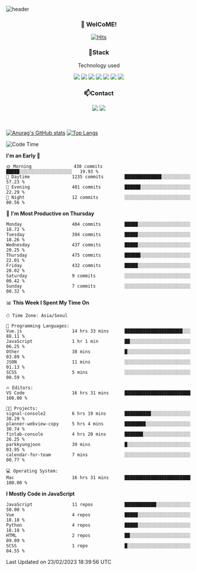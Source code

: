 ![header](https://capsule-render.vercel.app/api?type=waving&color=gradient&height=200&text=Kyungjoon&fontAlign=70&fontAlignY=40&animation=twinkling)

<h3 align="center">👋 WelCoME!</h3>

<div align=center>
  
[![Hits](https://hits.seeyoufarm.com/api/count/incr/badge.svg?url=https%3A%2F%2Fgithub.com%2Fuvula6921&count_bg=%2322BAC9&title_bg=%23827F7F&icon=iconify.svg&icon_color=%2325A27F&title=visits&edge_flat=false)](https://hits.seeyoufarm.com)
  
</div>
<h3 align="center">📌Stack</h3>
<p align="center">Technology used</p>
<div align="center"><img src="https://img.shields.io/badge/HTML5-E34F26?style=flat-square&logo=HTML5&logoColor=white"></img> <img src="https://img.shields.io/badge/CSS3-0A84FF?style=flat-square&logo=CSS3&logoColor=white"></img> <img src="https://img.shields.io/badge/JavaScript-FFCD11?style=flat-square&logo=JavaScript&logoColor=white"></img> <img src="https://img.shields.io/badge/React-00BCF6?style=flat-square&logo=React&logoColor=white"></img> <img src="https://img.shields.io/badge/jQuery-3655FF?style=flat-square&logo=jQuery&logoColor=white"></img> <img src="https://img.shields.io/badge/Ruby-E0115F?style=flat-square&logo=Ruby&logoColor=white"></img> <img src="https://img.shields.io/badge/Python-4B8BBE?style=flat-square&logo=Python&logoColor=white"></img></div>

<h3 align="center">📫Contact</h3>
<div align="center"><a href="https://velog.io/@uvula6921/"><img src="https://img.shields.io/badge/Blog-20c997?style=flat-square&logo=V&logoColor=white"/></a> <a href="pkj6921@gmail.com"><img src="https://img.shields.io/badge/Gmail-EA4335?style=flat-square&logo=Gmail&logoColor=white"/></a></div>
<br>
<br>

[![Anurag's GitHub stats](https://github-readme-stats.vercel.app/api?username=uvula6921&hide=stars,issues&show_icons=true&count_private=true&theme=tokyonight)](https://github.com/anuraghazra/github-readme-stats)
[![Top Langs](https://github-readme-stats.vercel.app/api/top-langs/?username=uvula6921&hide=css,jupyter%20notebook,html&exclude_repo=uvula6921,uvula6921.github.io&layout=compact&langs_count=8)](https://github.com/anuraghazra/github-readme-stats)

<!--START_SECTION:waka-->
![Code Time](http://img.shields.io/badge/Code%20Time-1%2C429%20hrs%2054%20mins-blue)

**I'm an Early 🐤** 

```text
🌞 Morning                430 commits         █████░░░░░░░░░░░░░░░░░░░░   19.93 % 
🌆 Daytime                1235 commits        ██████████████░░░░░░░░░░░   57.23 % 
🌃 Evening                481 commits         ██████░░░░░░░░░░░░░░░░░░░   22.29 % 
🌙 Night                  12 commits          ░░░░░░░░░░░░░░░░░░░░░░░░░   00.56 % 
```
📅 **I'm Most Productive on Thursday** 

```text
Monday                   404 commits         █████░░░░░░░░░░░░░░░░░░░░   18.72 % 
Tuesday                  394 commits         █████░░░░░░░░░░░░░░░░░░░░   18.26 % 
Wednesday                437 commits         █████░░░░░░░░░░░░░░░░░░░░   20.25 % 
Thursday                 475 commits         ██████░░░░░░░░░░░░░░░░░░░   22.01 % 
Friday                   432 commits         █████░░░░░░░░░░░░░░░░░░░░   20.02 % 
Saturday                 9 commits           ░░░░░░░░░░░░░░░░░░░░░░░░░   00.42 % 
Sunday                   7 commits           ░░░░░░░░░░░░░░░░░░░░░░░░░   00.32 % 
```


📊 **This Week I Spent My Time On** 

```text
🕑︎ Time Zone: Asia/Seoul

💬 Programming Languages: 
Vue.js                   14 hrs 33 mins      ██████████████████████░░░   88.11 % 
JavaScript               1 hr 1 min          ██░░░░░░░░░░░░░░░░░░░░░░░   06.25 % 
Other                    38 mins             █░░░░░░░░░░░░░░░░░░░░░░░░   03.89 % 
JSON                     11 mins             ░░░░░░░░░░░░░░░░░░░░░░░░░   01.13 % 
SCSS                     5 mins              ░░░░░░░░░░░░░░░░░░░░░░░░░   00.59 % 

🔥 Editors: 
VS Code                  16 hrs 31 mins      █████████████████████████   100.00 % 

🐱‍💻 Projects: 
signal-console2          6 hrs 19 mins       ██████████░░░░░░░░░░░░░░░   38.29 % 
planner-webview-copy     5 hrs 4 mins        ████████░░░░░░░░░░░░░░░░░   30.74 % 
finlab-console           4 hrs 20 mins       ███████░░░░░░░░░░░░░░░░░░   26.25 % 
parkkyungjoon            39 mins             █░░░░░░░░░░░░░░░░░░░░░░░░   03.95 % 
calendar-for-team        7 mins              ░░░░░░░░░░░░░░░░░░░░░░░░░   00.77 % 

💻 Operating System: 
Mac                      16 hrs 31 mins      █████████████████████████   100.00 % 
```

**I Mostly Code in JavaScript** 

```text
JavaScript               11 repos            ████████████░░░░░░░░░░░░░   50.00 % 
Vue                      4 repos             █████░░░░░░░░░░░░░░░░░░░░   18.18 % 
Python                   4 repos             █████░░░░░░░░░░░░░░░░░░░░   18.18 % 
HTML                     2 repos             ██░░░░░░░░░░░░░░░░░░░░░░░   09.09 % 
SCSS                     1 repo              █░░░░░░░░░░░░░░░░░░░░░░░░   04.55 % 
```




 Last Updated on 23/02/2023 18:39:56 UTC
<!--END_SECTION:waka-->
